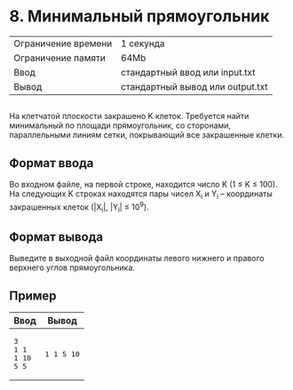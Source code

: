 <div class="problem-statement">
   <div class="header">
      <h1 class="title">8. Минимальный прямоугольник</h1>
      <table>
         <tr class="time-limit">
            <td class="property-title">Ограничение времени</td>
            <td>1&nbsp;секунда</td>
         </tr>
         <tr class="memory-limit">
            <td class="property-title">Ограничение памяти</td>
            <td>64Mb</td>
         </tr>
         <tr class="input-file">
            <td class="property-title">Ввод</td>
            <td colspan="1">стандартный ввод или input.txt</td>
         </tr>
         <tr class="output-file">
            <td class="property-title">Вывод</td>
            <td colspan="1">стандартный вывод или output.txt</td>
         </tr>
      </table>
   </div>
   <h2></h2>
   <div class="legend"><span style="">
         <p>На клетчатой плоскости закрашено K клеток. Требуется найти минимальный по площади прямоугольник, со сторонами, параллельными
            линиям сетки, покрывающий все закрашенные клетки.
         </p></span><p></p>
   </div>
   <h2>Формат ввода</h2>
   <div class="input-specification"><span style="">
         <p>Во входном файле, на первой строке, находится число K (1 ≤ K ≤ 100). На следующих K строках находятся пары чисел <span class="tex-math-text">X<sub>i</sub></span> и <span class="tex-math-text">Y<sub>i</sub></span> – координаты закрашенных клеток (|<span class="tex-math-text">X<sub>i</sub></span>|, |<span class="tex-math-text">Y<sub>i</sub></span>| ≤ <span class="tex-math-text">10<sup>9</sup></span>).
         </p></span><p></p>
   </div>
   <h2>Формат вывода</h2>
   <div class="output-specification"><span style="">
         <p>Выведите в выходной файл координаты левого нижнего и правого верхнего углов прямоугольника.</p></span><p></p>
   </div>
   <h2>Пример</h2>
   <table class="sample-tests">
      <thead>
         <tr>
            <th>Ввод</th>
            <th>Вывод</th>
         </tr>
      </thead>
      <tbody>
         <tr>
            <td><pre>3
1 1
1 10
5 5</pre></td>
            <td><pre>1 1 5 10
</pre></td>
         </tr>
      </tbody>
   </table>
</div></div>
